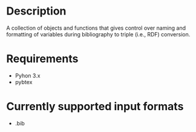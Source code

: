  # Description 
 A collection of objects and functions that gives control over naming and formatting of variables during bibliography to triple (i.e., RDF) conversion.
    
# Requirements
- Pyhon 3.x
- pybtex

# Currently supported input formats
- .bib